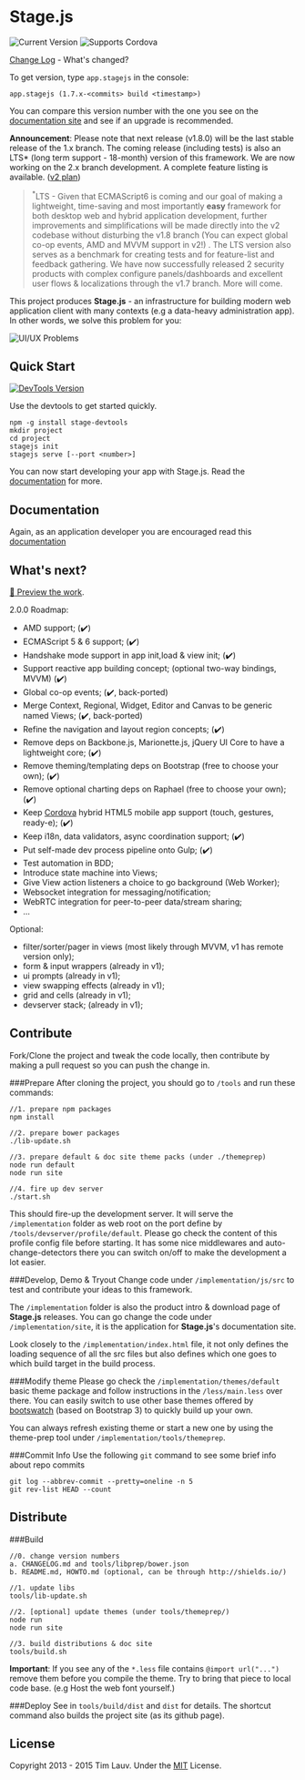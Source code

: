 Stage.js
===================
<img src="http://img.shields.io/bower/v/stage.js.svg?style=flat" alt="Current Version"></img> <img src="http://img.shields.io/badge/supports-Cordova-3B4854.svg?style=flat" alt="Supports Cordova"></img>

[Change Log](CHANGELOG.md) - What's changed?

To get version, type `app.stagejs` in the console:
```
app.stagejs (1.7.x-<commits> build <timestamp>)
```
You can compare this version number with the one you see on the [documentation site](http://bluekvirus.github.io/Stage.js/#navigate/Document) and see if an upgrade is recommended.

**Announcement**: Please note that next release (v1.8.0) will be the last stable release of the 1.x branch. The coming release (including tests) is also an LTS* (long term support - 18-month) version of this framework. We are now working on the 2.x branch development. A complete feature listing is available. ([v2 plan](#whats-next))

> <sup>\*</sup>LTS - Given that ECMAScript6 is coming and our goal of making a lightweight, time-saving and most importantly **easy** framework for both desktop web and hybrid application development, further improvements and simplifications will be made directly into the v2 codebase without disturbing the v1.8 branch (You can expect global co-op events, AMD and MVVM support in v2!) . The LTS version also serves as a benchmark for creating tests and for feature-list and feedback gathering. We have now successfully released 2 security products with complex configure panels/dashboards and excellent user flows & localizations through the v1.7 branch. More will come. 

This project produces **Stage.js** - an infrastructure for building modern web application client with many contexts (e.g a data-heavy administration app). In other words, we solve this problem for you:

<img src="implementation/static/resource/default/diagram/Diagram-1.png" alt="UI/UX Problems" class="center-block"></img>


Quick Start
------------
<a href="https://www.npmjs.org/package/stage-devtools"><img src="http://img.shields.io/npm/v/stage-devtools.svg?style=flat-square" alt="DevTools Version"></img></a> 

Use the devtools to get started quickly.
```
npm -g install stage-devtools
mkdir project
cd project
stagejs init
stagejs serve [--port <number>]
```
You can now start developing your app with Stage.js. Read the [documentation](http://bluekvirus.github.io/Stage.js/#navigate/Document) for more.


Documentation
-------------
Again, as an application developer you are encouraged read this [documentation](http://bluekvirus.github.io/Stage.js/#navigate/Document)


What's next?
------------
[:crystal_ball: Preview the work](https://github.com/bluekvirus/skeleton-webui).

2.0.0 Roadmap:
* AMD support; (:heavy_check_mark:)
* ECMAScript 5 & 6 support; (:heavy_check_mark:)
* Handshake mode support in app init,load & view init; (:heavy_check_mark:)
* Support reactive app building concept; (optional two-way bindings, MVVM) (:heavy_check_mark:)
* Global co-op events; (:heavy_check_mark:, back-ported)
* Merge Context, Regional, Widget, Editor and Canvas to be generic named Views; (:heavy_check_mark:, back-ported)
* Refine the navigation and layout region concepts; (:heavy_check_mark:)
* Remove deps on Backbone.js, Marionette.js, jQuery UI Core to have a lightweight core; (:heavy_check_mark:)
* Remove theming/templating deps on Bootstrap (free to choose your own); (:heavy_check_mark:)
* Remove optional charting deps on Raphael (free to choose your own); (:heavy_check_mark:)
* Keep [Cordova](https://cordova.apache.org/) hybrid HTML5 mobile app support (touch, gestures, ready-e); (:heavy_check_mark:)
* Keep i18n, data validators, async coordination support; (:heavy_check_mark:) 
* Put self-made dev process pipeline onto Gulp; (:heavy_check_mark:)
* Test automation in BDD;
* Introduce state machine into Views;
* Give View action listeners a choice to go background (Web Worker);
* Websocket integration for messaging/notification;
* WebRTC integration for peer-to-peer data/stream sharing;
* ...

Optional:
* filter/sorter/pager in views (most likely through MVVM, v1 has remote version only);
* form & input wrappers (already in v1);
* ui prompts (already in v1);
* view swapping effects (already in v1);
* grid and cells (already in v1);
* devserver stack; (already in v1);


Contribute
----------
Fork/Clone the project and tweak the code locally, then contribute by making a pull request so you can push the change in.

###Prepare
After cloning the project, you should go to `/tools` and run these commands:
```
//1. prepare npm packages
npm install

//2. prepare bower packages
./lib-update.sh

//3. prepare default & doc site theme packs (under ./themeprep)
node run default
node run site

//4. fire up dev server
./start.sh
```
This should fire-up the development server. It will serve the `/implementation` folder as web root on the port define by `/tools/devserver/profile/default`. Please go check the content of this profile config file before starting. It has some nice middlewares and auto-change-detectors there you can switch on/off to make the development a lot easier.

###Develop, Demo & Tryout
Change code under `/implementation/js/src` to test and contribute your ideas to this framework.

The `/implementation` folder is also the product intro & download page of **Stage.js** releases. You can go change the code under `/implementation/site`, it is the application for **Stage.js**'s documentation site.

Look closely to the `/implementation/index.html` file, it not only defines the loading sequence of all the src files but also defines which one goes to which build target in the build process.

###Modify theme
Please go check the `/implementation/themes/default` basic theme package and follow instructions in the `/less/main.less` over there. You can easily switch to use other base themes offered by [bootswatch](http://bootswatch.com/) (based on Bootstrap 3) to quickly build up your own.

You can always refresh existing theme or start a new one by using the theme-prep tool under `/implementation/tools/themeprep`.

###Commit Info
Use the following `git` command to see some brief info about repo commits
```
git log --abbrev-commit --pretty=oneline -n 5
git rev-list HEAD --count
```


Distribute
----------
###Build
```
//0. change version numbers
a. CHANGELOG.md and tools/libprep/bower.json
b. README.md, HOWTO.md (optional, can be through http://shields.io/)

//1. update libs
tools/lib-update.sh

//2. [optional] update themes (under tools/themeprep/)
node run 
node run site

//3. build distributions & doc site
tools/build.sh
```
**Important**: If you see any of the `*.less` file contains `@import url("...")` remove them before you compile the theme. Try to bring that piece to local code base. (e.g Host the web font yourself.)

###Deploy
See in `tools/build/dist` and `dist` for details. The shortcut command also builds the project site (as its github page).


License
-------
Copyright 2013 - 2015 Tim Lauv. 
Under the [MIT](http://opensource.org/licenses/MIT) License.

